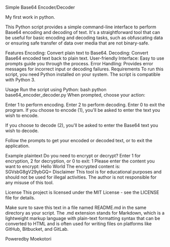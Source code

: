 Simple Base64 Encoder/Decoder

My first work in python.

This Python script provides a simple command-line interface to perform Base64 encoding and decoding of text. It's a straightforward tool that can be useful for basic encoding and decoding tasks, such as obfuscating data or ensuring safe transfer of data over media that are not binary-safe.

Features
Encoding: Convert plain text to Base64.
Decoding: Convert Base64 encoded text back to plain text.
User-friendly Interface: Easy to use prompts guide you through the process.
Error Handling: Provides error messages for incorrect input or decoding failures.
Requirements
To run this script, you need Python installed on your system. The script is compatible with Python 3.

Usage
Run the script using Python:
bash
python base64_encoder_decoder.py
When prompted, choose your action:

Enter 1 to perform encoding.
Enter 2 to perform decoding.
Enter 0 to exit the program.
If you choose to encode (1), you'll be asked to enter the text you wish to encode.

If you choose to decode (2), you'll be asked to enter the Base64 text you wish to decode.

Follow the prompts to get your encoded or decoded text, or to exit the application.

Example
plaintext
Do you need to encrypt or decrypt? Enter 1 for encryption, 2 for decryption, or 0 to exit: 1
Please enter the content you want to encrypt: Hello World
The encrypted content is: SGVsbG8gV29ybGQ=
Disclaimer
This tool is for educational purposes and should not be used for illegal activities. The author is not responsible for any misuse of this tool.

License
This project is licensed under the MIT License - see the LICENSE file for details.

Make sure to save this text in a file named README.md in the same directory as your script. The .md extension stands for Markdown, which is a lightweight markup language with plain-text formatting syntax that can be converted to HTML and is often used for writing files on platforms like GitHub, Bitbucket, and GitLab.


Poweredby Moekotori
